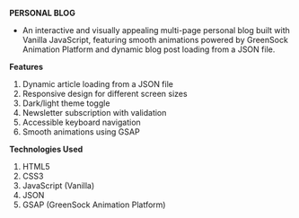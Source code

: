 **PERSONAL BLOG**
 - An interactive and visually appealing multi-page personal blog built with Vanilla JavaScript, featuring
   smooth animations powered by GreenSock Animation Platform and dynamic blog post loading from a JSON file.

**Features**
1. Dynamic article loading from a JSON file
2. Responsive design for different screen sizes
3. Dark/light theme toggle
4. Newsletter subscription with validation
5. Accessible keyboard navigation
6. Smooth animations using GSAP
   
**Technologies Used**
1. HTML5
2. CSS3
3. JavaScript (Vanilla)
4. JSON
5. GSAP (GreenSock Animation Platform)

